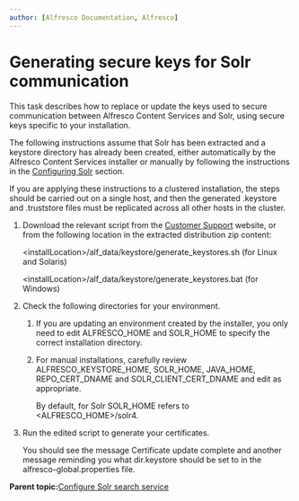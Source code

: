 ```yaml
---
author: [Alfresco Documentation, Alfresco]
---
```


# Generating secure keys for Solr communication

This task describes how to replace or update the keys used to secure communication between Alfresco Content Services and Solr, using secure keys specific to your installation.

The following instructions assume that Solr has been extracted and a keystore directory has already been created, either automatically by the Alfresco Content Services installer or manually by following the instructions in the [Configuring Solr](solr4-install-config.md) section.

If you are applying these instructions to a clustered installation, the steps should be carried out on a single host, and then the generated .keystore and .truststore files must be replicated across all other hosts in the cluster.

1.  Download the relevant script from the [Customer Support](https://support.alfresco.com) website, or from the following location in the extracted distribution zip content:

    <installLocation\>/alf\_data/keystore/generate\_keystores.sh \(for Linux and Solaris\)

    <installLocation\>/alf\_data/keystore/generate\_keystores.bat \(for Windows\)

2.  Check the following directories for your environment.

    1.  If you are updating an environment created by the installer, you only need to edit ALFRESCO\_HOME and SOLR\_HOME to specify the correct installation directory.

    2.  For manual installations, carefully review ALFRESCO\_KEYSTORE\_HOME, SOLR\_HOME, JAVA\_HOME, REPO\_CERT\_DNAME and SOLR\_CLIENT\_CERT\_DNAME and edit as appropriate.

        By default, for Solr SOLR\_HOME refers to <ALFRESCO\_HOME\>/solr4.

3.  Run the edited script to generate your certificates.

    You should see the message Certificate update complete and another message reminding you what dir.keystore should be set to in the alfresco-global.properties file.


**Parent topic:**[Configure Solr search service](../concepts/configure-solr4.md)

